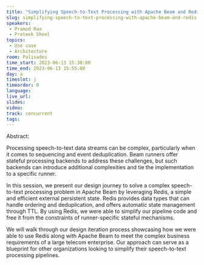 ```yaml
---
title: "Simplifying Speech-to-Text Processing with Apache Beam and Redis"
slug: simplifying-speech-to-text-processing-with-apache-beam-and-redis
speakers:
 - Pramod Rao
 - Prateek Sheel
topics:
 - Use case
 - Architecture
room: Palisades
time_start: 2023-06-13 15:30:00
time_end: 2023-06-13 15:55:00
day: a
timeslot: j
timeorder: 0
language: 
live_url: 
slides: 
video: 
track: concurrent
tags:
---
```


Abstract:
 
 
 
 Processing speech-to-text data streams can be complex, particularly when it comes to sequencing and event deduplication. Beam runners offer stateful processing backends to address these challenges, but such backends can introduce additional complexities and tie the implementation to a specific runner.
 
 
 
 In this session, we present our design journey to solve a complex speech-to-text processing problem in Apache Beam by leveraging Redis, a simple and efficient external persistent state. Redis provides data types that can handle ordering and deduplication, and offers automatic state management through TTL. By using Redis, we were able to simplify our pipeline code and free it from the constraints of runner-specific stateful mechanisms.
 
 
 
 We will walk through our design iteration process showcasing how we were able to use Redis along with Apache Beam to meet the complex business requirements of a large telecom enterprise. Our approach can serve as a blueprint for other organizations looking to simplify their speech-to-text processing pipelines.